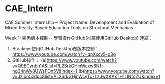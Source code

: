 # CAE_Intern
CAE Summer Internship-- Project Name: Development and Evaluation of Mixed Reality-Based Education Tools on Structural Mechanics


Week 1:
熟悉版本控制--
學習操作GitHub(推薦使用GitHub Desktop)
連結：
1. Brackeys使用GitHub Desktop做版本控制：
https://www.youtube.com/watch?v=qpXxcvS-g3g
2. GitHub操作：
(a)https://www.youtube.com/watch?v=Q9ECyrjbh1A&list=PL2SrkGHjnWcxw6N1-hg34nWy8UWsFOn5V&index=1
(b)https://www.youtube.com/watch?v=Jzlbr4izdpc&list=PL2SrkGHjnWcyTc7LzJwXKAxTH1LlNfoZU&index=1
